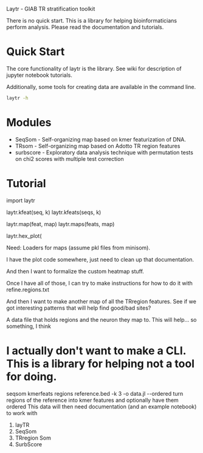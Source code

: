 Laytr - GIAB TR stratification toolkit


There is no quick start. This is a library for helping bioinformaticians perform analysis. Please read the documentation
and tutorials.

# Quick Start

The core functionality of laytr is the library. See wiki for description of jupyter notebook tutorials.

Additionally, some tools for creating data are available in the command line.
```bash
laytr -h
```

# Modules

- SeqSom - Self-organizing map based on kmer featurization of DNA.
- TRsom - Self-organizing map based on Adotto TR region features
- surbscore - Exploratory data analysis technique with permutation tests on chi2 scores with multiple test correction

# Tutorial

import laytr

laytr.kfeat(seq, k)
laytr.kfeats(seqs, k)

laytr.map(feat, map)
laytr.maps(feats, map)

laytr.hex_plot(

Need:
Loaders for maps (assume pkl files from minisom).

I have the plot code somewhere, just need to clean up that documentation.

And then I want to formalize the custom heatmap stuff.

Once I have all of those, I can try to make instructions for how to do it with
refine.regions.txt

And then I want to make another map of all the TRregion features. See if we got interesting patterns
that will help find good/bad sites?

A data file that holds regions and the neuron they map to.
This will help... so something, I think

# I actually don't want to make a CLI. This is a library for helping not a tool for doing.
seqsom kmerfeats regions reference.bed -k 3 -o data.jl --ordered
turn regions of the reference into kmer features and optionally have them ordered
This data will then need documentation (and an example notebook) to work with



1. layTR
  1. SeqSom
  2. TRregion Som
  3. SurbScore
